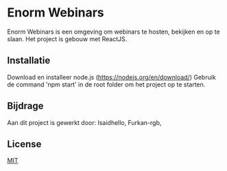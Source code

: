 # Enorm Webinars

Enorm Webinars is een omgeving om webinars te hosten, bekijken en op te slaan.
Het project is gebouw met ReactJS.

## Installatie
Download en installeer node.js (https://nodejs.org/en/download/)
Gebruik de command 'npm start' in de root folder om het project op te starten.

## Bijdrage
Aan dit project is gewerkt door:
Isaidhello, Furkan-rgb, 

## License
[MIT](https://choosealicense.com/licenses/mit/)
